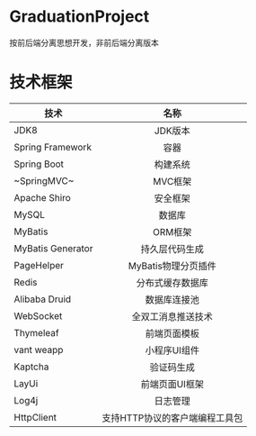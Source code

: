 # GraduationProject
按前后端分离思想开发，非前后端分离版本
# 技术框架
| **技术** |  **名称**| 
| ------   |:------:|
| JDK8 | JDK版本 |
| Spring Framework | 容器  |
| Spring Boot | 构建系统 |
| ~SpringMVC~ | MVC框架 |
| Apache Shiro | 安全框架 |
| MySQL | 数据库 |
| MyBatis | ORM框架 |
| MyBatis Generator | 持久层代码生成 |
| PageHelper | MyBatis物理分页插件 |
| Redis | 分布式缓存数据库 |
| Alibaba Druid | 数据库连接池 |
| WebSocket | 全双工消息推送技术 |
| Thymeleaf | 前端页面模板 |
| vant weapp | 小程序UI组件 |
| Kaptcha | 验证码生成 |
| LayUi | 前端页面UI框架 |
| Log4j | 日志管理 |
| HttpClient | 支持HTTP协议的客户端编程工具包 |

